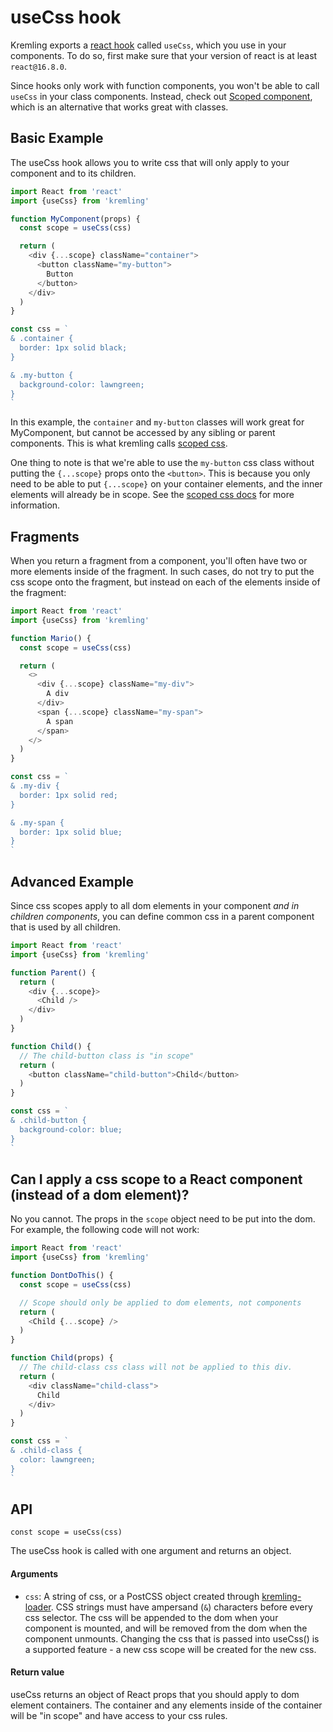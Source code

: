 # useCss hook
Kremling exports a [react hook](https://reactjs.org/hooks) called `useCss`, which you use in your components.
To do so, first make sure that your version of react is at least `react@16.8.0`.

Since hooks only work with function components, you won't be able to call `useCss` in your class components.
Instead, check out [Scoped component](scoped-component.md), which is an alternative
that works great with classes.

## Basic Example
The useCss hook allows you to write css that will only apply to your component and to its children.

```js
import React from 'react'
import {useCss} from 'kremling'

function MyComponent(props) {
  const scope = useCss(css)

  return (
    <div {...scope} className="container">
      <button className="my-button">
        Button
      </button>
    </div>
  )
}

const css = `
& .container {
  border: 1px solid black;
}

& .my-button {
  background-color: lawngreen;
}
`
```

In this example, the `container` and `my-button` classes will work great for MyComponent, but cannot be
accessed by any sibling or parent components. This is what kremling calls [scoped css](/concepts/scoped-css.md).

One thing to note is that we're able to use the `my-button` css class without putting the `{...scope}` props onto the
`<button>`. This is because you only need to be able to put `{...scope}` on your container elements, and the inner elements
will already be in scope. See the [scoped css docs](/concepts/scoped-css.md) for more information.

## Fragments
When you return a fragment from a component, you'll often have two or more elements inside of the fragment. In such cases,
do not try to put the css scope onto the fragment, but instead on each of the elements inside of the fragment:

```js
import React from 'react'
import {useCss} from 'kremling'

function Mario() {
  const scope = useCss(css)

  return (
    <>
      <div {...scope} className="my-div">
        A div
      </div>
      <span {...scope} className="my-span">
        A span
      </span>
    </>
  )
}

const css = `
& .my-div {
  border: 1px solid red;
}

& .my-span {
  border: 1px solid blue;
}
`
```

## Advanced Example
Since css scopes apply to all dom elements in your component *and in children components*, you can define common css
in a parent component that is used by all children.

```js
import React from 'react'
import {useCss} from 'kremling'

function Parent() {
  return (
    <div {...scope}>
      <Child />
    </div>
  )
}

function Child() {
  // The child-button class is "in scope"
  return (
    <button className="child-button">Child</button>
  )
}

const css = `
& .child-button {
  background-color: blue;
}
`
```

## Can I apply a css scope to a React component (instead of a dom element)?
No you cannot. The props in the `scope` object need to be put into the dom. For example,
the following code will not work:

```js
import React from 'react'
import {useCss} from 'kremling'

function DontDoThis() {
  const scope = useCss(css)

  // Scope should only be applied to dom elements, not components
  return (
    <Child {...scope} />
  )
}

function Child(props) {
  // The child-class css class will not be applied to this div.
  return (
    <div className="child-class">
      Child
    </div>
  )
}

const css = `
& .child-class {
  color: lawngreen;
}
`
```

## API
`const scope = useCss(css)`

The useCss hook is called with one argument and returns an object.

#### Arguments
- `css`: A string of css, or a PostCSS object created through [kremling-loader](/walkthrough/kremling-loader.md). CSS
  strings must have ampersand (`&`) characters before every css selector. The css will be appended to the dom when your
  component is mounted, and will be removed from the dom when the component unmounts. Changing the css that is passed
  into useCss() is a supported feature - a new css scope will be created for the new css.

#### Return value
useCss returns an object of React props that you should apply to dom element containers. The container and any elements inside
of the container will be "in scope" and have access to your css rules.

